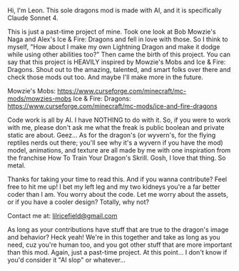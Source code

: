 Hi, I'm Leon. This sole dragons mod is made with AI, and it is specifically Claude Sonnet 4.

This is just a past-time project of mine. Took one look at Bob Mowzie's Naga and Alex's Ice & Fire: Dragons and fell in love with those. So I think to myself, "How about I make my own Lightning Dragon and make it dodge while using other abilities too?" Then came the birth of this project. You can say that this project is HEAVILY inspired by Mowzie's Mobs and Ice & Fire: Dragons. Shout out to the amazing, talented, and smart folks over there and check those mods out too. And maybe I'll make more in the future.

Mowzie's Mobs: https://www.curseforge.com/minecraft/mc-mods/mowzies-mobs
Ice & Fire: Dragons: https://www.curseforge.com/minecraft/mc-mods/ice-and-fire-dragons

Code work is all by AI. I have NOTHING to do with it. So, if you were to work with me, please don't ask me what the freak is public boolean and private static are about. Geez...
As for the dragon's (or wyvern's, for the flying reptiles nerds out there; you'll see why it's a wyvern if you have the mod) model, animations, and texture are all made by me with one inspiration from the franchise How To Train Your Dragon's Skrill. Gosh, I love that thing. So metal.

Thanks for taking your time to read this. And if you wanna contribute? Feel free to hit me up! I bet my left leg and my two kidneys you're a far better coder than I am. You worry about the code. Let me worry about the assets, or if you have a cooler design? Totally, why not?

Contact me at: lilricefield@gmail.com

As long as your contributions have stuff that are true to the dragon's image and behavior? Heck yeah! We're in this together and take as long as you need, cuz you're human too, and you got other stuff that are more important than this mod.
Again, just a past-time project. At this point... I don't know if you'd consider it "AI slop" or whatever...
